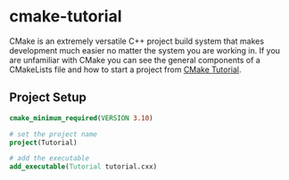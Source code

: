 # cmake-tutorial
CMake is an extremely versatile C++ project build system that makes development much easier no matter the system you are working in. If you are unfamiliar with CMake you can see the general components of a CMakeLists file and how to start a project from [CMake Tutorial](https://cmake.org/cmake/help/latest/guide/tutorial/index.html).

## Project Setup

```cmake
cmake_minimum_required(VERSION 3.10)

# set the project name
project(Tutorial)

# add the executable
add_executable(Tutorial tutorial.cxx)
```
